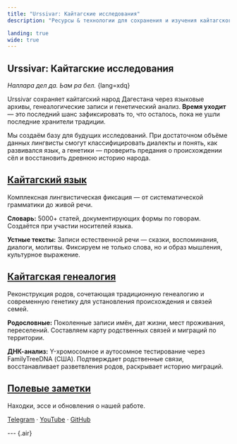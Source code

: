 ```yaml
---
title: "Urssivar: Кайтагские исследования"
description: "Ресурсы & технологии для сохранения и изучения кайтагского языка, культуры, истории, и народа."

landing: true
wide: true
---
```


<script setup lang="ts">
import Stamp from "@/components/Stamp.vue";
import VillageMap from "@/components/VillageMap.vue";
import PostCard from "@/components/PostCard.vue";
import { data as notes } from './notes/notes.data';
</script>

<article>

# Urssivar: Кайтагские исследования

_Наллара дел да. Ьам ра бел._ {lang=xdq}

Urssivar сохраняет кайтагский народ Дагестана через языковые архивы, генеалогические записи и генетический анализ. **Время уходит** — это последний шанс зафиксировать то, что осталось, пока не ушли последние хранители традиции.

</article>

<VillageMap />

<article>

Мы создаём базу для будущих исследований. При достаточном объёме данных лингвисты смогут классифицировать диалекты и понять, как развивался язык, а генетики — проверить предания о происхождении сёл и восстановить древнюю историю народа.

## [Кайтагский язык](./language/)

Комплексная лингвистическая фиксация — от систематической грамматики до живой речи.

**Словарь:** 5000+ статей, документирующих формы по говорам. Создаётся при участии носителей языка.

**Устные тексты:** Записи естественной речи — сказки, воспоминания, диалоги, молитвы. Фиксируем не только слова, но и образ мышления, культурное выражение.

## [Кайтагская генеалогия](./genealogy/)

Реконструкция родов, сочетающая традиционную генеалогию и современную генетику для установления происхождения и связей семей.

**Родословные:** Поколенные записи имён, дат жизни, мест проживания, переселений. Составляем карту родственных связей и миграций по территории.

**ДНК-анализ:** Y-хромосомное и аутосомное тестирование через FamilyTreeDNA (США). Подтверждает родственные связи, восстанавливает разветвления родов, раскрывает историю миграций.

</article>

<Stamp />

<article>

## [Полевые заметки](./notes/)

Находки, эссе и обновления о нашей работе.

[Telegram](https://t.me/urssivar) · [YouTube](https://youtube.com/@urssivar) ·
[GitHub](https://github.com/urssivar)

--- {.air}

<PostCard v-for="n in notes.slice(0, 3)" :key="n.url" :page="n"/>

</article>
